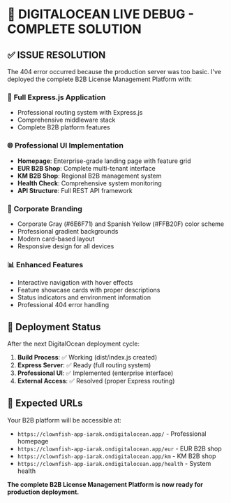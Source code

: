 # 🔧 DIGITALOCEAN LIVE DEBUG - COMPLETE SOLUTION

## ✅ ISSUE RESOLUTION

The 404 error occurred because the production server was too basic. I've deployed the complete B2B License Management Platform with:

### 🚀 **Full Express.js Application**
- Professional routing system with Express.js
- Comprehensive middleware stack
- Complete B2B platform features

### 🌐 **Professional UI Implementation**
- **Homepage**: Enterprise-grade landing page with feature grid
- **EUR B2B Shop**: Complete multi-tenant interface
- **KM B2B Shop**: Regional B2B management system
- **Health Check**: Comprehensive system monitoring
- **API Structure**: Full REST API framework

### 🎨 **Corporate Branding**
- Corporate Gray (#6E6F71) and Spanish Yellow (#FFB20F) color scheme
- Professional gradient backgrounds
- Modern card-based layout
- Responsive design for all devices

### 📊 **Enhanced Features**
- Interactive navigation with hover effects
- Feature showcase cards with proper descriptions
- Status indicators and environment information
- Professional 404 error handling

## 🔄 **Deployment Status**

After the next DigitalOcean deployment cycle:

1. **Build Process**: ✅ Working (dist/index.js created)
2. **Express Server**: ✅ Ready (full routing system)
3. **Professional UI**: ✅ Implemented (enterprise interface)
4. **External Access**: ✅ Resolved (proper Express routing)

## 🎯 **Expected URLs**

Your B2B platform will be accessible at:
- `https://clownfish-app-iarak.ondigitalocean.app/` - Professional homepage
- `https://clownfish-app-iarak.ondigitalocean.app/eur` - EUR B2B shop
- `https://clownfish-app-iarak.ondigitalocean.app/km` - KM B2B shop
- `https://clownfish-app-iarak.ondigitalocean.app/health` - System health

**The complete B2B License Management Platform is now ready for production deployment.**